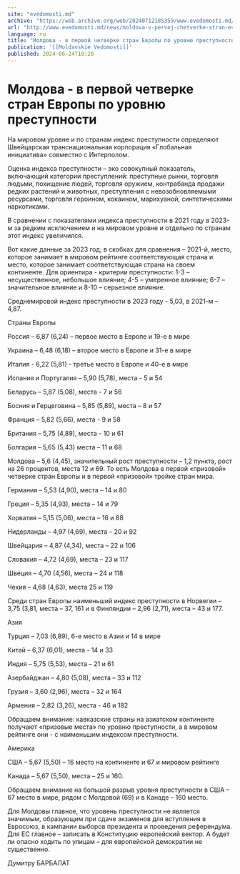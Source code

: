 ```yaml
---
site: "evedomosti.md"
archive: "https://web.archive.org/web/20240712185359/www.evedomosti.md/news/moldova-v-pervoj-chetverke-stran-evropy-po-urovnyu-prestupno"
url: "http://www.evedomosti.md/news/moldova-v-pervoj-chetverke-stran-evropy-po-urovnyu-prestupno"
language: ru
title: "Молдова - в первой четверке стран Европы по уровню преступности"
publication: '[[Moldavskie Vedomosti]]'
published: 2024-06-24T10:20
---
```


# Молдова - в первой четверке стран Европы по уровню преступности

На мировом уровне и по странам индекс преступности определяют Швейцарская транснациональная корпорация «Глобальная инициатива» совместно с Интерполом.

Оценка индекса преступности – эко совокупный показатель, включающий категории преступлений: преступные рынки, торговля людьми, похищение людей, торговля оружием, контрабанда продажи редких растений и животных, преступления с невозобновляемыми ресурсами, торговля героином, кокаином, марихуаной, синтетическими наркотиками.

В сравнении с показателями индекса преступности в 2021 году в 2023-м за редким исключением и на мировом уровне и отдельно по странам этот индекс увеличился.

Вот какие данные за 2023 год; в скобках для сравнения – 2021-й, место, которое занимает в мировом рейтинге соответствующая страна и место, которое занимает соответствующая страна на своем континенте. Для ориентира - критерии преступности: 1-3 – несущественное, небольшое влияние; 4-5 – умеренное влияние; 6-7 – значительное влияние и 8-10 – серьезное влияние.

Среднемировой индекс преступности в 2023 году - 5,03, в 2021-м – 4,87.

Страны Европы

Россия – 6,87 (6,24) – первое место в Европе и 19-е в мире

Украина – 6,48 (6,18) – второе место в Европе и 31-е в мире

Италия - 6,22 (5,81) - третье место в Европе и 40-е в мире

Испания и Португалия – 5,90 (5,78), места - 5 и 54

Беларусь – 5,87 (5,08), места - 7 и 56

Босния и Герцеговина – 5,85 (5,89), места – 8 и 57

Франция – 5,82 (5,66), места - 9 и 58

Британия – 5,75 (4,89), места - 10 и 61

Болгария – 5,65 (5,43) места – 11 и 68

Молдова – 5,6 (4,45), значительный рост преступности – 1,2 пункта, рост на 26 процентов, места 12 и 69. То есть Молдова в первой «призовой» четверке стран Европы и в первой «призовой» тройке стран мира.

Германия – 5,53 (4,90), места – 14 и 80

Греция – 5,35 (4,93), места – 14 и 79

Хорватия – 5,15 (5,06), места – 16 и 88

Нидерланды – 4,97 (4,69), места – 20 и 92

Швейцария – 4,87 (4,34), места – 22 и 106

Словакия – 4,72 (4,69), места – 23 и 117

Швеция – 4,70 (4,56), места – 24 и 118

Чехия – 4,68 (4,63), места 25 и 119

Среди стран Европы наименьший индекс преступности в Норвегии – 3,75 (3,81, места – 37, 161 и в Финляндии – 2,96 (2,71), места – 43 и 177.

Азия

Турция – 7,03 (6,89), 6-е место в Азии и 14 в мире

Китай – 6,37 (6,01), места - 14 и 33

Индия – 5,75 (5,53), места – 21 и 61

Азербайджан – 4,80 (5,08), места – 33 и 112

Грузия – 3,60 (2,96), места – 32 и 164

Армения – 2,82 (3,26), места - 46 и 182

Обращаем внимание: кавказские страны на азиатском континенте получают «призовые места» по уровню преступности, а в мировом рейтинге они - с наименьшим индексом преступности.

Америка

США – 5,67 (5,50) – 16 место на континенте и 67 и мировом рейтинге

Канада – 5,67 (5,50), места – 25 и 160.

Обращаем внимание на большой разрыв уровня преступности в США – 67 место в мире, рядом с Молдовой (69) и в Канаде – 160 место.

Для Молдовы главное, что уровень преступности не является значимым, образующим при сдаче экзаменов для вступления в Евросоюз, в кампании выборов президента и проведения референдума. Для ЕС главное – записать в Конституцию европейский вектор. А будет ли опасно ходить по улицам – для европейской демократии не существенно.

Думитру БАРБАЛАТ
